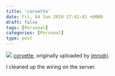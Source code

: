 ```yaml
---
title: 'corvette'
date: Fri, 04 Jun 2010 17:42:41 +0000
draft: false
tags: [Personal]
categories: [Personal]
type: post
---
```


[![](http://farm5.static.flickr.com/4056/4669740724_e0167f00bd.jpg)](http://www.flickr.com/photos/jmrodri/4669740724/ "photo sharing")
[corvette](http://www.flickr.com/photos/jmrodri/4669740724/), originally uploaded by [jmrodri](http://www.flickr.com/people/jmrodri/).

I cleaned up the wiring on the server.